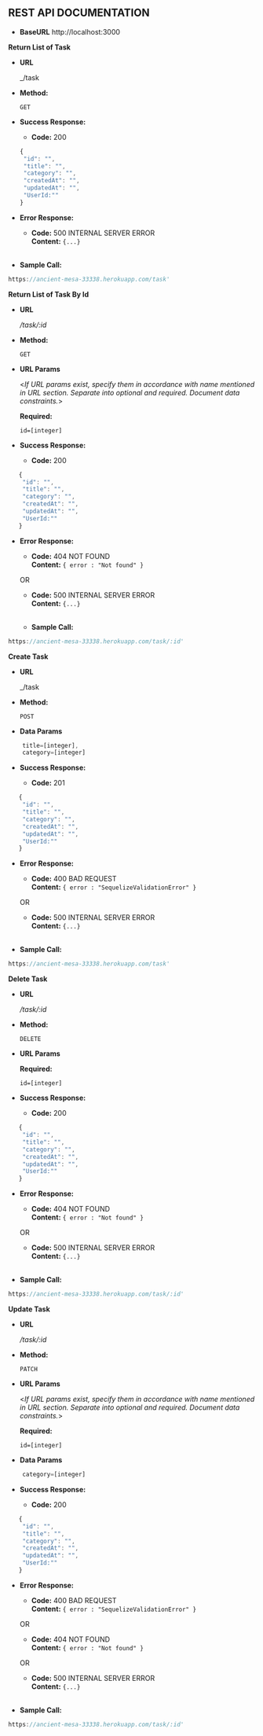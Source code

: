 **REST API DOCUMENTATION**
----
* **BaseURL**
http://localhost:3000

**Return List of Task**

* **URL**

  _/task

* **Method:**

  `GET`

* **Success Response:**
  

  * **Code:** 200 <br />
   ```javascript
   {
    "id": "",
    "title": "",
    "category": "",
    "createdAt": "",
    "updatedAt": "",
    "UserId:""
   }
    ```
 
* **Error Response:**

  * **Code:** 500 INTERNAL SERVER ERROR <br />
    **Content:** `{...}` <br /> <br />

* **Sample Call:**
```javascript
https://ancient-mesa-33338.herokuapp.com/task'
```



**Return List of Task By Id**

* **URL**

  _/task/:id_

* **Method:**

  `GET`
  
*  **URL Params**

   <_If URL params exist, specify them in accordance with name mentioned in URL section. Separate into optional and required. Document data constraints._> 

   **Required:**
 
   `id=[integer]`

* **Success Response:**

  * **Code:** 200 <br />
```javascript
   {
    "id": "",
    "title": "",
    "category": "",
    "createdAt": "",
    "updatedAt": "",
    "UserId:""
   }
```
 
* **Error Response:**

  * **Code:** 404 NOT FOUND <br />
    **Content:** `{ error : "Not found" }`

  OR

  * **Code:** 500 INTERNAL SERVER ERROR <br />
    **Content:** `{...}` <br /> <br />

  * **Sample Call:**
```javascript
https://ancient-mesa-33338.herokuapp.com/task/:id'
```




**Create Task**

* **URL**

  _/task

* **Method:**

  `POST`

* **Data Params**
```javascript
    title=[integer],
    category=[integer]
```

* **Success Response:**

  * **Code:** 201 <br />
```javascript
   {
    "id": "",
    "title": "",
    "category": "",
    "createdAt": "",
    "updatedAt": "",
    "UserId:""
   }
```
 
* **Error Response:**

  * **Code:** 400 BAD REQUEST <br />
    **Content:** `{ error : "SequelizeValidationError" }`

  OR

  * **Code:** 500 INTERNAL SERVER ERROR <br />
    **Content:** `{...}` <br /> <br />

* **Sample Call:**
```javascript
https://ancient-mesa-33338.herokuapp.com/task'
```



**Delete Task**

* **URL**

  _/task/:id_

* **Method:**

  `DELETE`
  
*  **URL Params**

   **Required:**
 
   `id=[integer]`


* **Success Response:**

  * **Code:** 200 <br />
```javascript
   {
    "id": "",
    "title": "",
    "category": "",
    "createdAt": "",
    "updatedAt": "",
    "UserId:""
   }
```
 
* **Error Response:**

  * **Code:** 404 NOT FOUND <br />
    **Content:** `{ error : "Not found" }`

  OR

  * **Code:** 500 INTERNAL SERVER ERROR <br />
    **Content:** `{...}` <br /> <br />

* **Sample Call:**
```javascript
https://ancient-mesa-33338.herokuapp.com/task/:id'
```



**Update Task**

* **URL**

  _/task/:id_

* **Method:**

  `PATCH`
  
*  **URL Params**

   <_If URL params exist, specify them in accordance with name mentioned in URL section. Separate into optional and required. Document data constraints._> 

   **Required:**
 
   `id=[integer]`

* **Data Params**
```javascript
    category=[integer]
```

* **Success Response:**

  * **Code:** 200 <br />
```javascript
   {
    "id": "",
    "title": "",
    "category": "",
    "createdAt": "",
    "updatedAt": "",
    "UserId:""
   }
```
 
* **Error Response:**

  * **Code:** 400 BAD REQUEST <br />
    **Content:** `{ error : "SequelizeValidationError" }`

  OR

  * **Code:** 404 NOT FOUND <br />
    **Content:** `{ error : "Not found" }`

  OR

  * **Code:** 500 INTERNAL SERVER ERROR <br />
    **Content:** `{...}` <br /> <br />

* **Sample Call:**
```javascript
https://ancient-mesa-33338.herokuapp.com/task/:id'
```